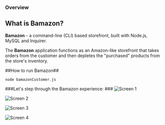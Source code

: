 ### Overview
## What is Bamazon?

**Bamazon** - a command-line (CLI) based storefront, built with Node.js, MySQL and Inquirer.

The **Bamazon** application functions as an Amazon-like storefront that takes orders from the customer and then depletes the "purchased" products from the store's inventory.

##How to run Bamazon##

```node bamazonCustomer.js```

###Let's step through the Bamazon experience: ###
![Screen 1](images/bamazon_2.png "Screen 1")

![Screen 2](images/bamazon_1.png "Screen 2")

![Screen 3](images/bamazon_3.png "Screen 3")

![Screen 4](images/bamazon_4.png "Screen 4")